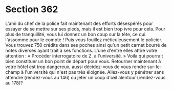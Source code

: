 # Section 362

L'ami du chef de la police fait maintenant des efforts désespérés 
pour essayer de se mettre sur ses pieds, mais il est bien trop ivre 
pour cela. Pour plus de tranquillité, vous lui donnez un bon coup 
sur la tête, ce qui l'assomme pour le compte ! Puis vous fouillez 
méticuleusement le policier. Vous trouvez 750 crédits dans ses 
poches ainsi qu'un petit carnet bourré de notes diverses ayant 
trait à ses fonctions. L'une d'entre elles attire votre attention : « 
Procéder interrogatoire de Z. à l'université. » Voilà qui pourrait 
bien constituer un bon point de départ pour vous. Retourner 
maintenant à votre hôtel est trop dangereux, aussi décidez-vous 
de vous rendre sur-le-champ à l'université qui n'est pas très 
éloignée. Allez-vous y pénétrer sans attendre (rendez-vous au 
146) ou jeter un coup d'œil alentour (rendez-vous au 178)?